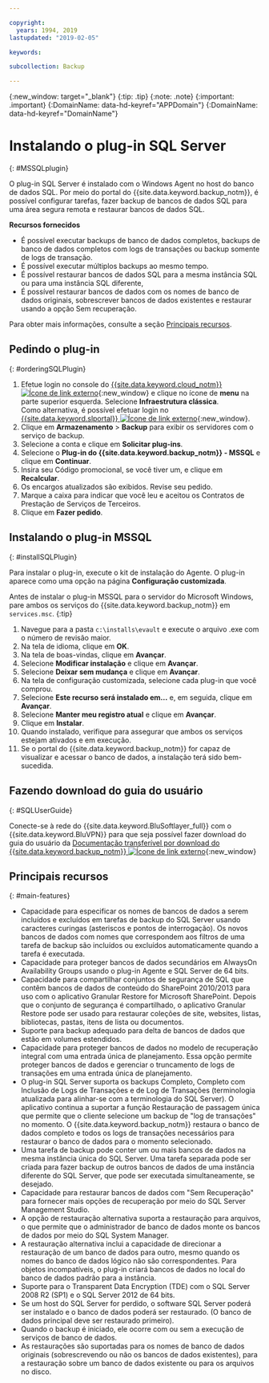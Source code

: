```yaml
---

copyright:
  years: 1994, 2019
lastupdated: "2019-02-05"

keywords:

subcollection: Backup

---
```

{:new_window: target="_blank"}
{:tip: .tip}
{:note: .note}
{:important: .important}
{:DomainName: data-hd-keyref="APPDomain"}
{:DomainName: data-hd-keyref="DomainName"}

# Instalando o plug-in SQL Server
{: #MSSQLplugin}

O plug-in SQL Server é instalado com o Windows Agent no host do banco de dados SQL. Por meio do portal do {{site.data.keyword.backup_notm}}, é possível configurar tarefas, fazer backup de bancos de dados SQL para uma área segura remota e restaurar bancos de dados SQL.

**Recursos fornecidos**

- É possível executar backups de banco de dados completos, backups de banco de dados completos com
logs de transações ou backup somente de logs de transação.
- É possível executar múltiplos backups ao mesmo tempo.
- É possível restaurar bancos de dados SQL para a mesma instância SQL ou para uma instância SQL
diferente,
- É possível restaurar bancos de dados com os nomes de banco de dados originais, sobrescrever bancos de dados existentes e restaurar usando a opção Sem recuperação.

Para obter mais informações, consulte a seção [Principais recursos](#main-featues).

## Pedindo o plug-in
{: #orderingSQLPlugin}

1. Efetue login no console do [{{site.data.keyword.cloud_notm}} ![Ícone de link externo](../../icons/launch-glyph.svg "Ícone de link externo")](https://{DomainName}/){:new_window} e clique no ícone de **menu** na parte superior esquerda. Selecione **Infraestrutura clássica**.<br/>
   Como alternativa, é possível efetuar login no [{{site.data.keyword.slportal}} ![Ícone de link externo](../../icons/launch-glyph.svg "Ícone de link externo")](https://control.softlayer.com/){:new_window}.
2. Clique em **Armazenamento** > **Backup** para exibir os
servidores com o serviço de backup.
3. Selecione a conta e clique em **Solicitar plug-ins**.
4. Selecione o **Plug-in do {{site.data.keyword.backup_notm}} - MSSQL** e clique em
**Continuar**.
5. Insira seu Código promocional, se você tiver um, e clique em **Recalcular**.
6. Os encargos atualizados são exibidos. Revise seu pedido.
7. Marque a caixa para indicar que você leu e aceitou os Contratos de Prestação de Serviços de Terceiros.
8. Clique em **Fazer pedido**.

## Instalando o plug-in MSSQL
{: #installSQLPlugin}

Para instalar o plug-in, execute o kit de instalação do Agente. O plug-in aparece
como uma opção na página **Configuração customizada**.

Antes de instalar o plug-in MSSQL para o servidor do Microsoft Windows, pare ambos os serviços do {{site.data.keyword.backup_notm}} em `services.msc`.
{:tip}

1. Navegue para a pasta `c:\installs\evault` e execute o arquivo .exe com o número de revisão maior.
2. Na tela de idioma, clique em **OK**.
3. Na tela de boas-vindas, clique em **Avançar**.
4. Selecione **Modificar instalação** e clique em **Avançar**.
5. Selecione **Deixar sem mudança** e clique em **Avançar**.
6. Na tela de configuração customizada, selecione cada plug-in que você comprou.
7. Selecione **Este recurso será instalado em...** e, em seguida, clique em **Avançar**.
8. Selecione **Manter meu registro atual** e clique em **Avançar**.
9. Clique em **Instalar**.
10. Quando instalado, verifique para assegurar que ambos os serviços estejam ativados e em execução.
11. Se o portal do {{site.data.keyword.backup_notm}} for capaz de visualizar e acessar o banco de dados, a instalação terá sido bem-sucedida.

## Fazendo download do guia do usuário
{: #SQLUserGuide}

Conecte-se à rede do {{site.data.keyword.BluSoftlayer_full}} com o {{site.data.keyword.BluVPN}} para que seja possível fazer download do guia do usuário da [Documentação transferível por download do {{site.data.keyword.backup_notm}} ![Ícone de link externo](../../icons/launch-glyph.svg "Ícone de link externo")](http://downloads.service.softlayer.com/evault/Documentation/){:new_window}

## Principais recursos
{: #main-features}

- Capacidade para especificar os nomes de bancos de dados a serem incluídos e excluídos em tarefas de backup do SQL Server usando caracteres curingas (asteriscos e pontos de interrogação). Os novos bancos de dados
com nomes que correspondem aos filtros de uma tarefa de backup são incluídos ou excluídos automaticamente quando
a tarefa é executada.
- Capacidade para proteger bancos de dados secundários em AlwaysOn Availability Groups usando o plug-in Agente e SQL Server de 64 bits.
- Capacidade para compartilhar conjuntos de segurança de SQL que contêm bancos de dados de conteúdo do SharePoint 2010/2013 para uso com o aplicativo Granular Restore for Microsoft SharePoint. Depois que o conjunto de segurança é compartilhado, o aplicativo Granular Restore pode ser usado para restaurar coleções de site, websites, listas, bibliotecas, pastas, itens de lista ou documentos.
- Suporte para backup adequado para delta de bancos de dados que estão em volumes estendidos.
- Capacidade para proteger bancos de dados no modelo de recuperação integral com uma entrada única de
planejamento. Essa opção permite proteger bancos de dados e gerenciar o truncamento de logs de transações em uma
entrada única de planejamento.
- O plug-in SQL Server suporta os backups Completo, Completo com Inclusão de Logs de Transações e de Log de Transações (terminologia atualizada para alinhar-se com a terminologia do SQL Server). O aplicativo continua a suportar a função Restauração de passagem única que permite que o cliente selecione um backup de
"log de transações" no momento. O {{site.data.keyword.backup_notm}} restaura o banco de dados completo e todos
os logs de transações necessários para restaurar o banco de dados para o momento selecionado.
- Uma tarefa de backup pode conter um ou mais bancos de dados na mesma instância única do SQL
Server. Uma tarefa separada pode ser criada para fazer backup de outros bancos de dados de uma instância diferente do SQL Server, que pode ser executada simultaneamente, se desejado.
- Capacidade para restaurar bancos de dados com "Sem Recuperação" para fornecer mais opções de recuperação por meio do SQL Server Management Studio.
- A opção de restauração alternativa suporta a restauração para arquivos, o que permite que o administrador de banco de dados monte os bancos de dados por meio do SQL System Manager.
- A restauração alternativa inclui a capacidade de direcionar a restauração de um banco de dados para
outro, mesmo quando os nomes do banco de dados lógico não são correspondentes. Para objetos incompatíveis, o plug-in criará bancos de dados no local do banco de dados padrão para a instância.
- Suporte para o Transparent Data Encryption (TDE) com o SQL Server 2008 R2 (SP1) e o SQL Server
2012 de 64 bits.
- Se um host do SQL Server for perdido, o software SQL Server poderá ser instalado e o banco de dados poderá ser restaurado. (O banco de dados principal deve ser restaurado primeiro).
- Quando o backup é iniciado, ele ocorre com ou sem a execução de serviços de banco de dados.
- As restaurações são suportadas para os nomes de banco de dados originais (sobrescrevendo ou não os bancos de
dados existentes), para a restauração sobre um banco de dados existente ou para os arquivos no disco.
